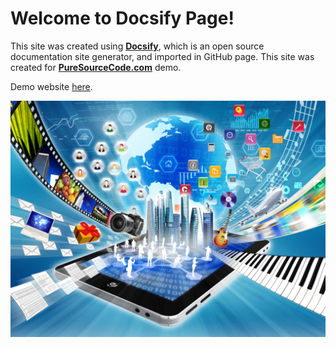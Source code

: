 # Welcome to Docsify Page!

This site was created using [**Docsify**](https://docsify.js.org), which is an open source documentation site generator, and imported in GitHub page. This site was created for [**PureSourceCode.com**](https://www.puresourcecode.com/) demo.

Demo website [here](https://erossini.github.io/docsify-template/).

![Welcome to PureSourceCode.com](./images/cover.jpg)
